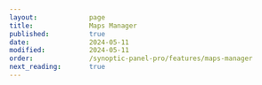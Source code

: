 ```yaml
---
layout:             page
title:              Maps Manager
published:          true
date:               2024-05-11
modified:           2024-05-11
order:              /synoptic-panel-pro/features/maps-manager
next_reading:       true
---
```

